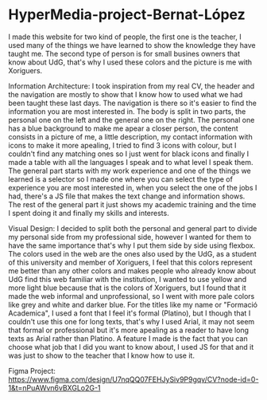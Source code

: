 # HyperMedia-project-Bernat-López

I made this website for two kind of people, the first one is the teacher, I used many of the things we have learned to show the knowledge they have taught me.
The second type of person is for small busines owners that know about UdG, that's why I used these colors and the picture is me with Xoriguers.

Information Architecture:
I took inspiration from my real CV, the header and the navigation are mostly to show that I know how to used what we had been taught these last days.
The navigation is there so it's easier to find the information you are most interested in. 
The body is split in two parts, the personal one on the left and the general one on the right. 
The personal one has a blue background to make me apear a closer person, the content consists in a picture of me, a little description, my contact information with icons to make it more apealing, I tried to find 3 icons with colour, but I couldn't find any matching ones so I just went for black icons and finally I made a table with all the languages I speak and to what level I speak them.
The general part starts with my work experience and one of the things we learned is a selector so I made one where you can select the type of experience you are most interested in, when you select the one of the jobs I had, there's a JS file that makes the text change and information shows.
The rest of the general part it just shows my academic training and the time I spent doing it and finally my skills and interests.

Visual Design:
I decided to split both the personal and general part to divide my personal side from my professional side, however I wanted for them to have the same importance that's why I put them side by side using flexbox.
The colors used in the web are the ones also used by the UdG, as a student of this university and member of Xoriguers, I feel that this colors represent me better than any other colors and makes people who already know about UdG find this web familiar with the institution, I wanted to use yellow and more light blue because that is the colors of Xoriguers, but I found that it made the web informal and unprofessional, so I went with more pale colors like grey and white and darker blue.
For the titles like my name or "Formació Academica", I used a font that I feel it's formal (Platino), but I though that I couldn't use this one for long texts, that's why I used Arial, it may not seem that formal or professional but it's more apealing as a reader to have long texts as Arial rather than Platino.
A feature I made is the fact that you can choose what job that I did you want to know about, I used JS for that and it was just to show to the teacher that I know how to use it.

Figma Project:
https://www.figma.com/design/U7nqQQ07FEHJySiv9P9gqv/CV?node-id=0-1&t=nPuAWvn6vBXGLo2G-1
